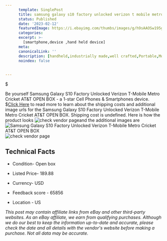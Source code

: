 ```yaml
---
      template: SinglePost
      title: samsung galaxy s10 factory unlocked verizon t mobile metro cricket at t open box
      status: Published
      date: '2023-02-12'
      featuredImage: https://i.ebayimg.com/thumbs/images/g/h9sAAOSw195giZSO/s-l225.jpg
      categories: 
      excerpt: >-
        [smartphone,device ,hand held device]
      meta:
      canonicalLink: ''
      description: [handheld,industrially made,well crafted,Portable,Mobile,Compact,Convenient,Lightweight,Maneuverable,Man-portable,Miniature,Carriable,Hand-held,Light,Holdable,Transportable,Mobile device,Pocket-sized,On-the-go,Wireless,Cordless,Compact size,Convenient size, smartphone,device ,hand held device]
      noindex: false
      
        
---
```

$

Be yourself Samsung Galaxy S10 Factory Unlocked Verizon T-Mobile Metro Cricket AT&T OPEN BOX - a 1-star Cell Phones & Smartphones device.
$[Click Here](https://www.ebay.com/itm/114785092853?hash=item1ab9b984f5%3Ag%3Ah9sAAOSw195giZSO&amdata=enc%3AAQAHAAAA4EHsiYsjV5Uu5a2CACWKwgjCHoUKnrgos245YIRclV8VWODULiNMmPc7dTZ%2BYDDio7NsXrt6F083ju2V4HgmQ53isMBoWKgLjZQt9E8iXyB%2B1itQzVC6QvWXa1vo9jpLvhfjx5uNrD4KEsZspPCvYwbO6QIvp%2Bs%2F5WNnmi7w4UmkgNcquOGPz3XnrqesUBACOFC8gJ9EsUGz8TR%2FPpqc70Jcg59Q0QjmQuT6p0nW4Fl4xWFt1vqQ%2BnP4zKcMYpBAm5Vxlw0lO4PhW8pSGM%2BFuX4TNTTfBT%2FVL8CEuRxBMgrd&mkevt=1&mkcid=1&mkrid=711-53200-19255-0&campid=%253CePNCampaignId%253E&customid=%253CreferenceId%253E&toolid=10049) to read more to learn about the shipping costs and additional image urls for the Samsung Galaxy S10 Factory Unlocked Verizon T-Mobile Metro Cricket AT&T OPEN BOX. Shipping cost is undefined. Here is how the product looks ![check vendor page](https://i.ebayimg.com/thumbs/images/g/h9sAAOSw195giZSO/s-l225.jpg)and the additional images are![Samsung Galaxy S10 Factory Unlocked Verizon T-Mobile Metro Cricket AT&T OPEN BOX](https://i.ebayimg.com/images/g/h9sAAOSw195giZSO/s-l1600.jpg)![check vendor page]()



 ## Technical Facts 



     
      

 - Condition- Open box 


      

 - Listed Price- 189.88 


      

 - Currency- USD 


      

 - Feedback score - 65856 


      

 - Location - US 


      
      

 *_This post may contain affiliate links from eBay and other third-party websites. As an eBay affiliate, we earn from qualifying purchases. Although we do our best to keep the information up-to-date and accurate, please check the date and all details with the vendor's website before making a purchase. Not all data may be accurate._*






